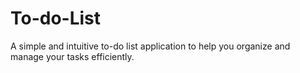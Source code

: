 # To-do-List
A simple and intuitive to-do list application to help you organize and manage your tasks efficiently.
